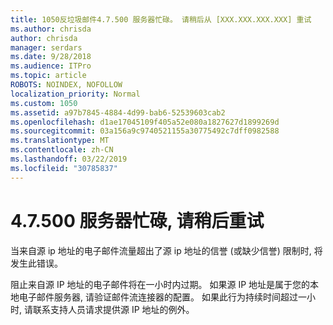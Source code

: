 ```yaml
---
title: 1050反垃圾邮件4.7.500 服务器忙碌。 请稍后从 [XXX.XXX.XXX.XXX] 重试
ms.author: chrisda
author: chrisda
manager: serdars
ms.date: 9/28/2018
ms.audience: ITPro
ms.topic: article
ROBOTS: NOINDEX, NOFOLLOW
localization_priority: Normal
ms.custom: 1050
ms.assetid: a97b7845-4884-4d99-bab6-52539603cab2
ms.openlocfilehash: d1ae17045109f405a52e080a1827627d1899269d
ms.sourcegitcommit: 03a156a9c9740521155a30775492c7dff0982588
ms.translationtype: MT
ms.contentlocale: zh-CN
ms.lasthandoff: 03/22/2019
ms.locfileid: "30785837"
---
```

# <a name="47500-server-busy-please-try-again-later"></a>4.7.500 服务器忙碌, 请稍后重试

当来自源 ip 地址的电子邮件流量超出了源 ip 地址的信誉 (或缺少信誉) 限制时, 将发生此错误。
  
阻止来自源 IP 地址的电子邮件将在一小时内过期。 如果源 IP 地址是属于您的本地电子邮件服务器, 请验证邮件流连接器的配置。 如果此行为持续时间超过一小时, 请联系支持人员请求提供源 IP 地址的例外。
  

